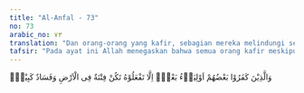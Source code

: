 ```yaml
---
title: "Al-Anfal - 73"
no: 73
arabic_no: ٧٣
translation: "Dan orang-orang yang kafir, sebagian mereka melindungi sebagian yang lain. Jika kamu tidak melaksanakan apa yang telah diperintahkan Allah (saling melindungi), niscaya akan terjadi kekacauan di bumi dan kerusakan yang besar."
tafsir: "Pada ayat ini Allah menegaskan bahwa semua orang kafir meskipun berlainan agama dan aliran, karena ada di antara mereka yang musyrik, Nasrani, Yahudi dan sebagainya, dan meskipun antara mereka sendiri terjadi perselisihan dan kadang-kadang permusuhan, mereka semua bisa menjadi kawan setia antara sesama mereka dalam berbagai urusan. Sebagian mereka menjadi pemimpin bagi yang lain bahkan kadang-kadang mereka sepakat untuk memusuhi dan menyerang kaum Muslimin seperti terjadi pada perang Khandaq. Pada waktu turunnya ayat ini, dapat dikatakan bahwa yang ada di Hijaz hanya kaum musyrikin dan Yahudi. Orang Yahudi sering mengadakan persekutuan dengan kaum musyrikin dan menolong mereka dalam memusuhi kaum Muslimin bahkan kerap kali pula mengkhianati perjanjian sehingga mereka diperangi oleh kaum Muslimin dan diusir dari Khaibar ke luar kota Medinah. Jadi kaum Muslimin harus menggalang persatuan yang kokoh dan janganlah sekali-kali mereka mengadakan janji setia dengan mereka atau mempercayakan kepada mereka mengurus urusan kaum Muslimin, karena hal itu akan membawa kepada kerugian besar atau malapetaka. Allah memperingatkan bila hal ini tidak diindahkah maka akan terjadilah fitnah dan kerusakan di muka bumi."
---
```

وَالَّذِيْنَ كَفَرُوْا بَعْضُهُمْ اَوْلِيَاۤءُ بَعْضٍۗ اِلَّا تَفْعَلُوْهُ تَكُنْ فِتْنَةٌ فِى الْاَرْضِ وَفَسَادٌ كَبِيْرٌۗ